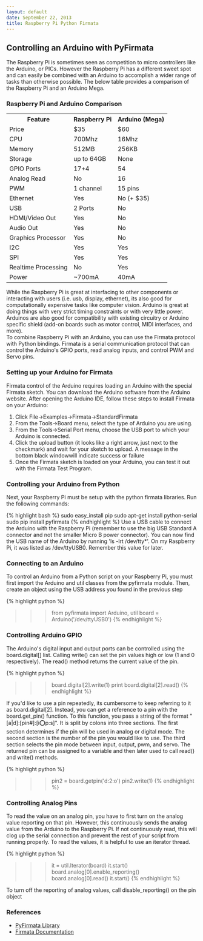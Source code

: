 ```yaml
---
layout: default
date: September 22, 2013
title: Raspberry Pi Python Firmata
---
```


## Controlling an Arduino with PyFirmata

The Raspberry Pi is sometimes seen as competition to micro controllers like the Arduino, or PICs. However the Raspberry Pi has a different sweet spot and can easily be combined with an Arduino to accomplish a wider range of tasks than otherwise possible. The below table provides a comparison of the Raspberry Pi and an Arduino Mega.

### Raspberry Pi and Arduino Comparison

<table style="border: 0px">
<tr><th>Feature             </th><th>Raspberry Pi</th><th>Arduino (Mega)</th></tr>
<tr><td>Price               </td><td> $35        </td><td>     $60  </td></tr>
<tr><td>CPU   	             </td><td> 700Mhz     </td><td>	16Mhz    </td></tr>
<tr><td>Memory	             </td><td> 512MB	  </td><td> 256KB        </td></tr>
<tr><td>Storage	     </td><td> up to 64GB </td><td> None         </td></tr>
<tr><td>GPIO Ports	     </td><td> 17+4	  </td><td> 54           </td></tr> 
<tr><td>Analog Read	     </td><td> No	  </td><td> 16           </td></tr>
<tr><td>PWM	             </td><td> 1 channel  </td><td>	15 pins  </td></tr>
<tr><td>Ethernet	     </td><td> Yes	  </td><td> No (+ $35)   </td></tr>
<tr><td>USB                 </td><td> 2 Ports	  </td><td> No           </td></tr>
<tr><td>HDMI/Video Out	     </td><td> Yes	  </td><td> No           </td></tr>
<tr><td>Audio Out	     </td><td> Yes	  </td><td> No           </td></tr>
<tr><td>Graphics Processor  </td><td> Yes	  </td><td> No           </td></tr>
<tr><td>I2C                 </td><td> Yes	  </td><td> Yes          </td></tr>
<tr><td>SPI                 </td><td> Yes	  </td><td> Yes          </td></tr>
<tr><td>Realtime Processing </td><td> No	  </td><td> Yes          </td></tr>
<tr><td>Power	             </td><td>~700mA	  </td><td> 40mA         </td></tr>
</table>

While the Raspberry Pi is great at interfacing to other components or interacting with users (i.e. usb, display, ethernet), its also good for computationally expensive tasks like computer vision. Arduino is great at doing things with very strict timing constraints or with very little power. Arduinos are also good for compatibility with existing circuitry or Arduino specific shield (add-on boards such as motor control, MIDI interfaces, and more).
<br/>
To combine Raspberry Pi with an Arduino, you can use the Firmata protocol with Python bindings. Firmata is a serial communication protocol that can control the Arduino's GPIO ports, read analog inputs, and control PWM and Servo pins.

### Setting up your Arduino for Firmata

Firmata control of the Arduino requires loading an Arduino with the special Firmata sketch. You can download the Arduino software from the Arduino website. After opening the Arduino IDE, follow these steps to install Firmata on your Arduino:

1. Click File->Examples->Firmata->StandardFirmata
2. From the Tools->Board menu, select the type of Arduino you are using.
3. From the Tools->Serial Port menu, choose the USB port to which your Arduino is connected.
4. Click the upload button (it looks like a right arrow, just next to the checkmark) and wait for your sketch to upload. A message in the bottom black windowwill indicate success or failure
5. Once the Firmata sketch is loaded on your Arduino, you can test it out with the Firmata Test Program.

### Controlling your Arduino from Python

Next, your Raspberry Pi must be setup with the python firmata libraries. Run the following commands:

{% highlight bash %}
  sudo easy_install pip
  sudo apt-get install python-serial
  sudo pip install pyfirmata
{% endhighlight %}
Use a USB cable to connect the Arduino with the Raspberry Pi (remember to use the big USB Standard A connector and not the smaller Micro B power connector). You can now find the USB name of the Arduino by running 'ls -lrt /dev/tty*'. On my Raspberry Pi, it was listed as /dev/ttyUSB0. Remember this value for later.

### Connecting to an Arduino

To control an Arduino from a Python script on your Raspberry Pi, you must first import the Arduino and util classes from the pyfirmata module. Then, create an object using the USB address you found in the previous step

{% highlight python %}
  >>> from pyfirmata import Arduino, util
  >>> board = Arduino('/dev/ttyUSB0')
{% endhighlight %}

### Controlling Arduino GPIO

The Arduino's digital input and output ports can be controlled using the board.digital[] list. Calling write() can set the pin values high or low (1 and 0 respectively). The read() method returns the current value of the pin.

{% highlight python %}
>>> board.digital[2].write(1)
>>> print board.digital[2].read()
{% endhighlight %}

If you'd like to use a pin repeatedly, its cumbersome to keep referring to it as board.digital[2]. Instead, you can get a reference to a pin with the board.get_pin() function. To this function, you pass a string of the format "[a|d]:[pin#]:[i:o:p:s]". It is split by colons into three sections. The first section determines if the pin will be used in analog or digital mode. The second section is the number of the pin you would like to use. The third section selects the pin mode between input, output, pwm, and servo. The returned pin can be assigned to a variable and then later used to call read() and write() methods.

{% highlight python %}
  >>> pin2 = board.getpin('d:2:o')
  >>> pin2.write(1)
{% endhighlight %}

### Controlling Analog Pins

To read the value on an analog pin, you have to first turn on the analog value reporting on that pin. However, this continuously sends the analog value from the Arduino to the Raspberry Pi. If not continuously read, this will clog up the serial connection and prevent the rest of your script from running properly. To read the values, it is helpful to use an iterator thread.

{% highlight python %}
   >>> it = util.Iterator(board)
   >>> it.start()
   >>> board.analog[0].enable_reporting()
   >>> board.analog[0].read()
   >>> it.start()
{% endhighlight %}

To turn off the reporting of analog values, call disable_reporting() on the pin object

### References
* [PyFirmata Library](https://github.com/tino/pyFirmata)
* [Firmata Documentation](http://firmata.org/)
